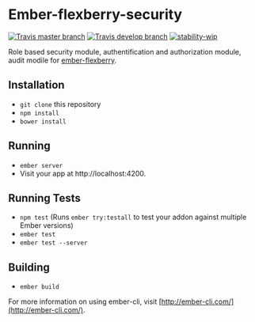 # Ember-flexberry-security

[![Travis master branch](https://img.shields.io/travis/Flexberry/ember-flexberry-security/master.svg?label=master%20build%20)](https://travis-ci.org/Flexberry/ember-flexberry-security)
[![Travis develop branch](https://img.shields.io/travis/Flexberry/ember-flexberry-security/develop.svg?label=develop%20build)](https://travis-ci.org/Flexberry/ember-flexberry-security/branches)
[![stability-wip](https://img.shields.io/badge/stability-work_in_progress-lightgrey.svg)](https://github.com/orangemug/stability-badges#work-in-progress)

Role based security module, authentification and authorization module, audit modile for [ember-flexberry](https://github.com/flexberry/ember-flexberry).

## Installation

* `git clone` this repository
* `npm install`
* `bower install`

## Running

* `ember server`
* Visit your app at http://localhost:4200.

## Running Tests

* `npm test` (Runs `ember try:testall` to test your addon against multiple Ember versions)
* `ember test`
* `ember test --server`

## Building

* `ember build`

For more information on using ember-cli, visit [http://ember-cli.com/](http://ember-cli.com/).

